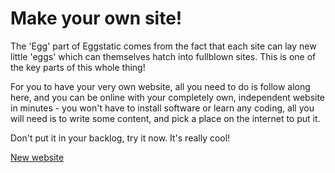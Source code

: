 # Make your own site!

The 'Egg' part of Eggstatic comes from the fact that each site can lay new little 'eggs' which can themselves hatch into fullblown sites. This is one of the key parts of this whole thing!

For you to have your very own website, all you need to do is follow along here, and you can be online with your completely own, independent website in minutes - you won't have to install software or learn any coding, all you will need is to write some content, and pick a place on the internet to put it.

Don't put it in your backlog, try it now. It's really cool!

[New website](/edit.html)


